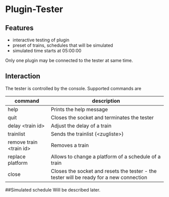 # Plugin-Tester
## Features

* interactive testing of plugin
* preset of trains, schedules that will be simulated
* simulated time starts at 05:00:00

Only one plugin may be connected to the tester at same time.

## Interaction
The tester is controlled by the console. Supported commands are

command | description
---|---
help | Prints the help message
quit | Closes the socket and terminates the tester
delay \<train id\> | Adjust the delay of a train
trainlist | Sends the trainlist (\<zugliste\>)
remove train \<train id\> | Removes a train
replace platform | Allows to change a platform of a schedule of a train
close | Closes the socket and resets the tester - the tester will be ready for a new connection 
 
##Simulated schedule
Will be described later.